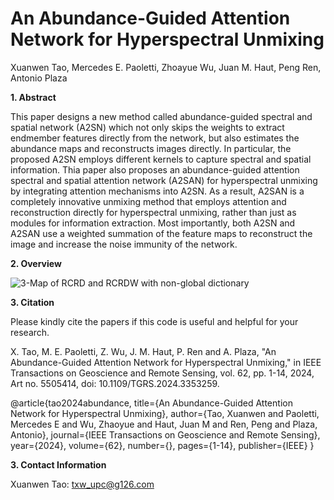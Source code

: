 # An Abundance-Guided Attention Network for Hyperspectral Unmixing
Xuanwen Tao, Mercedes E. Paoletti, Zhoayue Wu, Juan M. Haut, Peng Ren, Antonio Plaza

**1. Abstract**

This paper designs a new method called abundance-guided spectral and spatial network (A2SN) which not only skips the weights to extract endmember features directly from the network, but also estimates the abundance maps and reconstructs images directly. In particular, the proposed A2SN employs different kernels to capture spectral and spatial information. Thia paper also proposes an abundance-guided attention spectral and spatial attention network (A2SAN) for hyperspectral unmixing by integrating attention mechanisms into A2SN. As a result, A2SAN is a completely innovative unmixing method that employs attention and reconstruction directly for hyperspectral unmixing, rather than just as modules for information extraction. Most importantly, both A2SN and A2SAN use a weighted summation of the feature maps to reconstruct the image and increase the noise immunity of the network.

**2. Overview**

![3-Map of RCRD and RCRDW with non-global dictionary](https://github.com/xuanwentao/Images/blob/main/A2SAN.png)


**3. Citation**

Please kindly cite the papers if this code is useful and helpful for your research.

X. Tao, M. E. Paoletti, Z. Wu, J. M. Haut, P. Ren and A. Plaza, "An Abundance-Guided Attention Network for Hyperspectral Unmixing," in IEEE Transactions on Geoscience and Remote Sensing, vol. 62, pp. 1-14, 2024, Art no. 5505414, doi: 10.1109/TGRS.2024.3353259.

@article{tao2024abundance,
  title={An Abundance-Guided Attention Network for Hyperspectral Unmixing},
  author={Tao, Xuanwen and Paoletti, Mercedes E and Wu, Zhaoyue and Haut, Juan M and Ren, Peng and Plaza, Antonio},
  journal={IEEE Transactions on Geoscience and Remote Sensing},
  year={2024},
  volume={62},
  number={},
  pages={1-14},
  publisher={IEEE}
}

**3. Contact Information**

Xuanwen Tao: txw_upc@g126.com<br> 